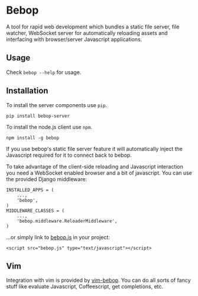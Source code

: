 Bebop
=====
A tool for rapid web development which bundles a static file server, file watcher, WebSocket server for automatically reloading assets and interfacing with browser/server Javascript applications.

Usage
-----
Check `bebop --help` for usage.

Installation
------------
To install the server components use `pip`.

    pip install bebop-server

To install the node.js client use `npm`.

    npm install -g bebop

If you use bebop's static file server feature it will automatically inject the Javascript required for it to connect back to bebop.

To take advantage of the client-side reloading and Javascript interaction you need a WebSocket enabled browser and a bit of javascript. You can use the provided Django middleware:

    INSTALLED_APPS = (
        ...,
        'bebop',
    )
    MIDDLEWARE_CLASSES = (
        ...,
        'bebop.middleware.ReloaderMiddleware',
    )

...or simply link to [bebop.js](https://raw.github.com/zeekay/bebop/master/bebop/lib/bebop.js) in your project:

    <script src="bebop.js" type="text/javascript"></script>

Vim
---
Integration with vim is provided by [vim-bebop](http://github.com/zeekay/vim-bebop). You can do all sorts of fancy stuff like evaluate Javascript, Coffeescript, get completions, etc.
